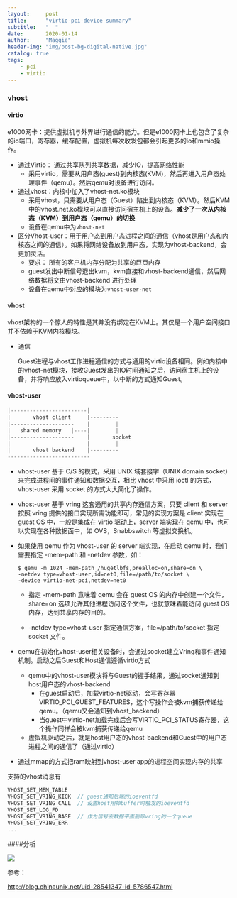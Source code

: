 ```yaml
---
layout:     post
title:      "virtio-pci-device summary"
subtitle:   "  "
date:       2020-01-14 
author:     "Maggie"
header-img: "img/post-bg-digital-native.jpg"
catalog: true
tags:
    - pci
    - virtio
---
```




### vhost

#### virtio
e1000网卡：提供虚拟机与外界进行通信的能力。但是e1000网卡上也包含了复杂的io端口，寄存器，缓存配置，虚拟机每次收发包都会引起更多的io和mmio操作。

* 通过Virtio： 通过共享队列共享数据，减少IO，提高网络性能
	* 采用virtio，需要从用户态(guest)到内核态(KVM)，然后再进入用户态处理事件（qemu）。然后qemu对设备进行访问。
* 通过vhost：内核中加入了vhost-net.ko模块
	* 采用vhost，只需要从用户态（Guest）陷出到内核态（KVM）。然后KVM中的vhost.net.ko模块可以直接访问宿主机上的设备。**减少了一次从内核态（KVM）到用户态（qemu）的切换**
	* 设备在qemu中为`vhost-net`
* 区分Vhost-user：用于用户态到用户态进程之间的通信（vhost是用户态和内核态之间的通信）。如果将网络设备放到用户态，实现为vhost-backend，会更加灵活。
	* 要求： 所有的客户机内存分配为共享的巨页内存
	* guest发出中断信号退出kvm，kvm直接和vhost-backend通信，然后网络数据将交由vhost-backend 进行处理
	* 设备在qemu中对应的模块为`vhost-user-net`



#### vhost

vhost架构的一个惊人的特性是其并没有绑定在KVM上。其仅是一个用户空间接口并不依赖于KVM内核模块。

* 通信

  Guest进程与vhost工作进程通信的方式与通用的virtio设备相同。例如内核中的vhost-net模块，接收Guest发出的IO时间通知之后，访问宿主机上的设备，并将响应放入virtioqueue中，以中断的方式通知Guest。



#### vhost-user

```powershell
|------------------------|
|	    vhost client	 |---------
|--------------------	 |		  |
|	shared memory	|----|		  |
|-------------------- 	 |		 socket
|						 |		  |
|		vhost backend    |---------
--------------------------
```



* vhost-user 基于 C/S 的模式，采用 UNIX 域套接字（UNIX domain socket）来完成进程间的事件通知和数据交互，相比 vhost 中采用 ioctl 的方式，vhost-user 采用 socket 的方式大大简化了操作。

* vhost-user 基于 vring 这套通用的共享内存通信方案，只要 client 和 server 按照 vring 提供的接口实现所需功能即可，常见的实现方案是 client 实现在 guest OS 中，一般是集成在 virtio 驱动上，server 端实现在 qemu 中，也可以实现在各种数据面中，如 OVS，Snabbswitch 等虚拟交换机。

* 如果使用 qemu 作为 vhost-user 的 server 端实现，在启动 qemu 时，我们需要指定 -mem-path 和 -netdev 参数，如：

  ```
  $ qemu -m 1024 -mem-path /hugetlbfs,prealloc=on,share=on \
  -netdev type=vhost-user,id=net0,file=/path/to/socket \
  -device virtio-net-pci,netdev=net0
  ```

  * 指定 -mem-path 意味着 qemu 会在 guest OS 的内存中创建一个文件，share=on 选项允许其他进程访问这个文件，也就意味着能访问 guest OS 内存，达到共享内存的目的。

  * -netdev type=vhost-user 指定通信方案，file=/path/to/socket 指定 socket 文件。

* qemu在初始化vhost-user相关设备时，会通过socket建立Vring和事件通知机制。启动之后Guest和Host通信遵循virtio方式
  * qemu中的vhost-user模块将与Guest的握手结果，通过socket通知到host用户态的vhost-backend
    * 在guest启动后，加载virtio-net驱动，会写寄存器VIRTIO_PCI_GUEST_FEATURES，这个写操作会被kvm捕获传递给qemu。（qemu又会通知到vhost_backend）
    *  当guest中virtio-net加载完成后会写VIRTIO_PCI_STATUS寄存器，这个操作同样会被kvm捕获传递给qemu
  * 虚拟机驱动之后，就是host用户态的vhost-backend和Guest中的用户态进程之间的通信了（通过virtio）

* 通过mmap的方式把ram映射到vhost-user app的进程空间实现内存的共享





支持的vhost消息有

```rust
VHOST_SET_MEM_TABLE
VHOST_SET_VRING_KICK  // guest通知后端的ioeventfd
VHOST_SET_VRING_CALL  // 设置host用掉buffer时触发的ioeventfd
VHOST_SET_LOG_FD
VHOST_GET_VRING_BASE  // 作为信号去数据平面删除vring的一个queue
VHOST_SET_VRING_ERR
...
```




####分析

![](/img/in_post/post-vhost-user.bmp)





参考：

http://blog.chinaunix.net/uid-28541347-id-5786547.html











































